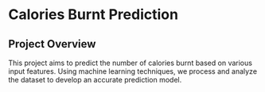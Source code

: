 # Calories Burnt Prediction

## Project Overview
This project aims to predict the number of calories burnt based on various input features. Using machine learning techniques, we process and analyze the dataset to develop an accurate prediction model.
